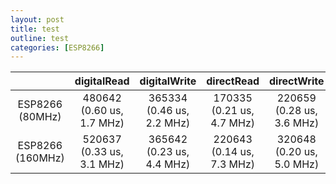```yaml
---
layout: post
title: test
outline: test
categories: [ESP8266]
---
```



| |digitalRead|digitalWrite|directRead|directWrite|
|:-:|:-:|:-:|:-:|:-:|
|ESP8266 (80MHz)|480642<br>(0.60 us, 1.7 MHz)|365334<br>(0.46 us, 2.2 MHz)|170335<br>(0.21 us, 4.7 MHz)|220659<br>(0.28 us, 3.6 MHz)|
|ESP8266 (160MHz)|520637<br>(0.33 us, 3.1 MHz)|365642<br>(0.23 us, 4.4 MHz)|220643<br>(0.14 us, 7.3 MHz)|320648<br>(0.20 us, 5.0 MHz)|
